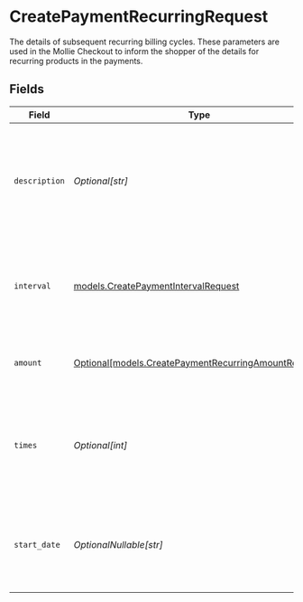 # CreatePaymentRecurringRequest

The details of subsequent recurring billing cycles. These parameters are used in the Mollie Checkout
to inform the shopper of the details for recurring products in the payments.


## Fields

| Field                                                                                                    | Type                                                                                                     | Required                                                                                                 | Description                                                                                              | Example                                                                                                  |
| -------------------------------------------------------------------------------------------------------- | -------------------------------------------------------------------------------------------------------- | -------------------------------------------------------------------------------------------------------- | -------------------------------------------------------------------------------------------------------- | -------------------------------------------------------------------------------------------------------- |
| `description`                                                                                            | *Optional[str]*                                                                                          | :heavy_minus_sign:                                                                                       | A description of the recurring item. If not present, the main description of the item will be used.      | Gym subscription                                                                                         |
| `interval`                                                                                               | [models.CreatePaymentIntervalRequest](../models/createpaymentintervalrequest.md)                         | :heavy_check_mark:                                                                                       | Cadence unit of the recurring item. For example: `12 months`, `52 weeks` or `365 days`.                  | 12 months                                                                                                |
| `amount`                                                                                                 | [Optional[models.CreatePaymentRecurringAmountRequest]](../models/createpaymentrecurringamountrequest.md) | :heavy_minus_sign:                                                                                       | Total amount and currency of the recurring item.                                                         |                                                                                                          |
| `times`                                                                                                  | *Optional[int]*                                                                                          | :heavy_minus_sign:                                                                                       | Total number of charges for the subscription to complete. Leave empty for ongoing subscription.          | 1                                                                                                        |
| `start_date`                                                                                             | *OptionalNullable[str]*                                                                                  | :heavy_minus_sign:                                                                                       | The start date of the subscription if it does not start right away (format `YYYY-MM-DD`)                 | 2024-12-12                                                                                               |